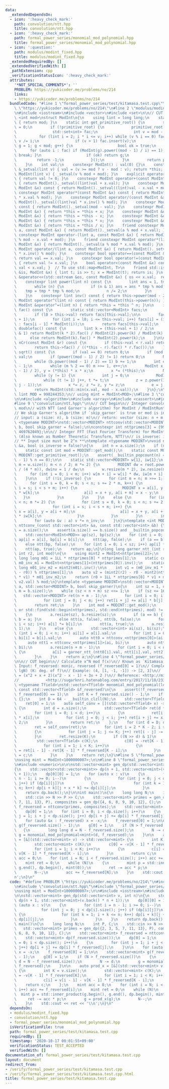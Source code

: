 ```yaml
---
data:
  _extendedDependsOn:
  - icon: ':heavy_check_mark:'
    path: convolution/ntt.hpp
    title: convolution/ntt.hpp
  - icon: ':heavy_check_mark:'
    path: formal_power_series/monomial_mod_polynomial.hpp
    title: formal_power_series/monomial_mod_polynomial.hpp
  - icon: ':question:'
    path: modulus/modint_fixed.hpp
    title: modulus/modint_fixed.hpp
  _extendedRequiredBy: []
  _extendedVerifiedWith: []
  _pathExtension: cpp
  _verificationStatusIcon: ':heavy_check_mark:'
  attributes:
    '*NOT_SPECIAL_COMMENTS*': ''
    PROBLEM: https://yukicoder.me/problems/no/214
    links:
    - https://yukicoder.me/problems/no/214
  bundledCode: "#line 1 \"formal_power_series/test/kitamasa.test.cpp\"\n#define PROBLEM\
    \ \"https://yukicoder.me/problems/no/214\"\n#line 2 \"modulus/modint_fixed.hpp\"\
    \n#include <iostream>\n#include <vector>\n#include <set>\n\n// CUT begin\ntemplate\
    \ <int mod>\nstruct ModInt\n{\n    using lint = long long;\n    static int get_mod()\
    \ { return mod; }\n    static int get_primitive_root() {\n        static int primitive_root\
    \ = 0;\n        if (!primitive_root) {\n            primitive_root = [&](){\n\
    \                std::set<int> fac;\n                int v = mod - 1;\n      \
    \          for (lint i = 2; i * i <= v; i++) while (v % i == 0) fac.insert(i),\
    \ v /= i;\n                if (v > 1) fac.insert(v);\n                for (int\
    \ g = 1; g < mod; g++) {\n                    bool ok = true;\n              \
    \      for (auto i : fac) if (ModInt(g).power((mod - 1) / i) == 1) { ok = false;\
    \ break; }\n                    if (ok) return g;\n                }\n       \
    \         return -1;\n            }();\n        }\n        return primitive_root;\n\
    \    }\n    int val;\n    constexpr ModInt() : val(0) {}\n    constexpr ModInt\
    \ &_setval(lint v) { val = (v >= mod ? v - mod : v); return *this; }\n    constexpr\
    \ ModInt(lint v) { _setval(v % mod + mod); }\n    explicit operator bool() const\
    \ { return val != 0; }\n    constexpr ModInt operator+(const ModInt &x) const\
    \ { return ModInt()._setval((lint)val + x.val); }\n    constexpr ModInt operator-(const\
    \ ModInt &x) const { return ModInt()._setval((lint)val - x.val + mod); }\n   \
    \ constexpr ModInt operator*(const ModInt &x) const { return ModInt()._setval((lint)val\
    \ * x.val % mod); }\n    constexpr ModInt operator/(const ModInt &x) const { return\
    \ ModInt()._setval((lint)val * x.inv() % mod); }\n    constexpr ModInt operator-()\
    \ const { return ModInt()._setval(mod - val); }\n    constexpr ModInt &operator+=(const\
    \ ModInt &x) { return *this = *this + x; }\n    constexpr ModInt &operator-=(const\
    \ ModInt &x) { return *this = *this - x; }\n    constexpr ModInt &operator*=(const\
    \ ModInt &x) { return *this = *this * x; }\n    constexpr ModInt &operator/=(const\
    \ ModInt &x) { return *this = *this / x; }\n    friend constexpr ModInt operator+(lint\
    \ a, const ModInt &x) { return ModInt()._setval(a % mod + x.val); }\n    friend\
    \ constexpr ModInt operator-(lint a, const ModInt &x) { return ModInt()._setval(a\
    \ % mod - x.val + mod); }\n    friend constexpr ModInt operator*(lint a, const\
    \ ModInt &x) { return ModInt()._setval(a % mod * x.val % mod); }\n    friend constexpr\
    \ ModInt operator/(lint a, const ModInt &x) { return ModInt()._setval(a % mod\
    \ * x.inv() % mod); }\n    constexpr bool operator==(const ModInt &x) const {\
    \ return val == x.val; }\n    constexpr bool operator!=(const ModInt &x) const\
    \ { return val != x.val; }\n    bool operator<(const ModInt &x) const { return\
    \ val < x.val; }  // To use std::map<ModInt, T>\n    friend std::istream &operator>>(std::istream\
    \ &is, ModInt &x) { lint t; is >> t; x = ModInt(t); return is; }\n    friend std::ostream\
    \ &operator<<(std::ostream &os, const ModInt &x) { os << x.val;  return os; }\n\
    \    constexpr lint power(lint n) const {\n        lint ans = 1, tmp = this->val;\n\
    \        while (n) {\n            if (n & 1) ans = ans * tmp % mod;\n        \
    \    tmp = tmp * tmp % mod;\n            n /= 2;\n        }\n        return ans;\n\
    \    }\n    constexpr lint inv() const { return this->power(mod - 2); }\n    constexpr\
    \ ModInt operator^(lint n) const { return ModInt(this->power(n)); }\n    constexpr\
    \ ModInt &operator^=(lint n) { return *this = *this ^ n; }\n\n    inline ModInt\
    \ fac() const {\n        static std::vector<ModInt> facs;\n        int l0 = facs.size();\n\
    \        if (l0 > this->val) return facs[this->val];\n\n        facs.resize(this->val\
    \ + 1);\n        for (int i = l0; i <= this->val; i++) facs[i] = (i == 0 ? ModInt(1)\
    \ : facs[i - 1] * ModInt(i));\n        return facs[this->val];\n    }\n\n    ModInt\
    \ doublefac() const {\n        lint k = (this->val + 1) / 2;\n        if (this->val\
    \ & 1) return ModInt(k * 2).fac() / ModInt(2).power(k) / ModInt(k).fac();\n  \
    \      else return ModInt(k).fac() * ModInt(2).power(k);\n    }\n\n    ModInt\
    \ nCr(const ModInt &r) const {\n        if (this->val < r.val) return ModInt(0);\n\
    \        return this->fac() / ((*this - r).fac() * r.fac());\n    }\n\n    ModInt\
    \ sqrt() const {\n        if (val == 0) return 0;\n        if (mod == 2) return\
    \ val;\n        if (power((mod - 1) / 2) != 1) return 0;\n        ModInt b = 1;\n\
    \        while (b.power((mod - 1) / 2) == 1) b += 1;\n        int e = 0, m = mod\
    \ - 1;\n        while (m % 2 == 0) m >>= 1, e++;\n        ModInt x = power((m\
    \ - 1) / 2), y = (*this) * x * x;\n        x *= (*this);\n        ModInt z = b.power(m);\n\
    \        while (y != 1) {\n            int j = 0;\n            ModInt t = y;\n\
    \            while (t != 1) j++, t *= t;\n            z = z.power(1LL << (e -\
    \ j - 1));\n            x *= z, z *= z, y *= z;\n            e = j;\n        }\n\
    \        return ModInt(std::min(x.val, mod - x.val));\n    }\n};\n\n// constexpr\
    \ lint MOD = 998244353;\n// using mint = ModInt<MOD>;\n#line 3 \"convolution/ntt.hpp\"\
    \n\n#include <algorithm>\n#include <array>\n#include <cassert>\n#include <tuple>\n\
    #line 9 \"convolution/ntt.hpp\"\n\n// CUT begin\n// Integer convolution for arbitrary\
    \ mod\n// with NTT (and Garner's algorithm) for ModInt / ModIntRuntime class.\n\
    // We skip Garner's algorithm if `skip_garner` is true or mod is in `nttprimes`.\n\
    // input: a (size: n), b (size: m)\n// return: vector (size: n + m - 1)\ntemplate\
    \ <typename MODINT>\nstd::vector<MODINT> nttconv(std::vector<MODINT> a, std::vector<MODINT>\
    \ b, bool skip_garner = false);\n\nconstexpr int nttprimes[3] = {998244353, 167772161,\
    \ 469762049};\n\n// Integer FFT (Fast Fourier Transform) for ModInt class\n//\
    \ (Also known as Number Theoretic Transform, NTT)\n// is_inverse: inverse transform\n\
    // ** Input size must be 2^n **\ntemplate <typename MODINT>\nvoid ntt(std::vector<MODINT>\
    \ &a, bool is_inverse = false)\n{\n    int n = a.size();\n    if (n == 1) return;\n\
    \    static const int mod = MODINT::get_mod();\n    static const MODINT root =\
    \ MODINT::get_primitive_root();\n    assert(__builtin_popcount(n) == 1 and (mod\
    \ - 1) % n == 0);\n\n    static std::vector<MODINT> w{1}, iw{1};\n    for (int\
    \ m = w.size(); m < n / 2; m *= 2) {\n        MODINT dw = root.power((mod - 1)\
    \ / (4 * m)), dwinv = 1 / dw;\n        w.resize(m * 2), iw.resize(m * 2);\n  \
    \      for (int i = 0; i < m; i++) w[m + i] = w[i] * dw, iw[m + i] = iw[i] * dwinv;\n\
    \    }\n\n    if (!is_inverse) {\n        for (int m = n; m >>= 1;) {\n      \
    \      for (int s = 0, k = 0; s < n; s += 2 * m, k++) {\n                for (int\
    \ i = s; i < s + m; i++) {\n                    MODINT x = a[i], y = a[i + m]\
    \ * w[k];\n                    a[i] = x + y, a[i + m] = x - y;\n             \
    \   }\n            }\n        }\n    }\n    else {\n        for (int m = 1; m\
    \ < n; m *= 2) {\n            for (int s = 0, k = 0; s < n; s += 2 * m, k++) {\n\
    \                for (int i = s; i < s + m; i++) {\n                    MODINT\
    \ x = a[i], y = a[i + m];\n                    a[i] = x + y, a[i + m] = (x - y)\
    \ * iw[k];\n                }\n            }\n        }\n        int n_inv = MODINT(n).inv();\n\
    \        for (auto &v : a) v *= n_inv;\n    }\n}\ntemplate <int MOD>\nstd::vector<ModInt<MOD>>\
    \ nttconv_(const std::vector<int> &a, const std::vector<int> &b) {\n    int sz\
    \ = a.size();\n    assert(a.size() == b.size() and __builtin_popcount(sz) == 1);\n\
    \    std::vector<ModInt<MOD>> ap(sz), bp(sz);\n    for (int i = 0; i < sz; i++)\
    \ ap[i] = a[i], bp[i] = b[i];\n    ntt(ap, false);\n    if (a == b) bp = ap;\n\
    \    else ntt(bp, false);\n    for (int i = 0; i < sz; i++) ap[i] *= bp[i];\n\
    \    ntt(ap, true);\n    return ap;\n}\nlong long garner_ntt_(int r0, int r1,\
    \ int r2, int mod)\n{\n    using mint2 = ModInt<nttprimes[2]>;\n    static const\
    \ long long m01 = 1LL * nttprimes[0] * nttprimes[1];\n    static const long long\
    \ m0_inv_m1 = ModInt<nttprimes[1]>(nttprimes[0]).inv();\n    static const long\
    \ long m01_inv_m2 = mint2(m01).inv();\n\n    int v1 = (m0_inv_m1 * (r1 + nttprimes[1]\
    \ - r0)) % nttprimes[1];\n    auto v2 = (mint2(r2) - r0 - mint2(nttprimes[0])\
    \ * v1) * m01_inv_m2;\n    return (r0 + 1LL * nttprimes[0] * v1 + m01 % mod *\
    \ v2.val) % mod;\n}\ntemplate <typename MODINT>\nstd::vector<MODINT> nttconv(std::vector<MODINT>\
    \ a, std::vector<MODINT> b, bool skip_garner)\n{\n    int sz = 1, n = a.size(),\
    \ m = b.size();\n    while (sz < n + m) sz <<= 1;\n    if (sz <= 16) {\n     \
    \   std::vector<MODINT> ret(n + m - 1);\n        for (int i = 0; i < n; i++) {\n\
    \            for (int j = 0; j < m; j++) ret[i + j] += a[i] * b[j];\n        }\n\
    \        return ret;\n    }\n    int mod = MODINT::get_mod();\n    if (skip_garner\
    \ or std::find(std::begin(nttprimes), std::end(nttprimes), mod) != std::end(nttprimes))\n\
    \    {\n        a.resize(sz), b.resize(sz);\n        if (a == b) { ntt(a, false);\
    \ b = a; }\n        else ntt(a, false), ntt(b, false);\n        for (int i = 0;\
    \ i < sz; i++) a[i] *= b[i];\n        ntt(a, true);\n        a.resize(n + m -\
    \ 1);\n    }\n    else {\n        std::vector<int> ai(sz), bi(sz);\n        for\
    \ (int i = 0; i < n; i++) ai[i] = a[i].val;\n        for (int i = 0; i < m; i++)\
    \ bi[i] = b[i].val;\n        auto ntt0 = nttconv_<nttprimes[0]>(ai, bi);\n   \
    \     auto ntt1 = nttconv_<nttprimes[1]>(ai, bi);\n        auto ntt2 = nttconv_<nttprimes[2]>(ai,\
    \ bi);\n        a.resize(n + m - 1);\n        for (int i = 0; i < n + m - 1; i++)\
    \ {\n            a[i] = garner_ntt_(ntt0[i].val, ntt1[i].val, ntt2[i].val, mod);\n\
    \        }\n    }\n    return a;\n}\n#line 4 \"formal_power_series/monomial_mod_polynomial.hpp\"\
    \n\n// CUT begin\n// Calculate x^N mod f(x)\n// Known as `Kitamasa method`\n//\
    \ Input: f_reversed: monic, reversed (f_reversed[0] = 1)\n// Complexity: O(K^2\
    \ lgN) (K: deg. of f)\n// Example: (4, [1, -1, -1]) -> [2, 3]\n//          ( x^4\
    \ = (x^2 + x + 2)(x^2 - x - 1) + 3x + 2 )\n// Reference: <http://misawa.github.io/others/fast_kitamasa_method.html>\n\
    //            <http://sugarknri.hatenablog.com/entry/2017/11/18/233936>\ntemplate\
    \ <typename Tfield>\nstd::vector<Tfield> monomial_mod_polynomial(long long N,\
    \ const std::vector<Tfield> &f_reversed)\n{\n    assert(!f_reversed.empty() and\
    \ f_reversed[0] == 1);\n    int K = f_reversed.size() - 1;\n    if (!K) return\
    \ {};\n    int D = 64 - __builtin_clzll(N);\n    std::vector<Tfield> ret(K, 0);\n\
    \    ret[0] = 1;\n    auto self_conv = [](std::vector<Tfield> x) -> std::vector<Tfield>\
    \ {\n        int d = x.size();\n        std::vector<Tfield> ret(d * 2 - 1);\n\
    \        for (int i = 0; i < d; i++)\n        {\n            ret[i * 2] += x[i]\
    \ * x[i];\n            for (int j = 0; j < i; j++) ret[i + j] += x[i] * x[j] *\
    \ 2;\n        }\n        return ret;\n    };\n    for (int d = D; d--;)\n    {\n\
    \        ret = self_conv(ret);\n        for (int i = 2 * K - 2; i >= K; i--)\n\
    \        {\n            for (int j = 1; j <= K; j++) ret[i - j] -= ret[i] * f_reversed[j];\n\
    \        }\n        ret.resize(K);\n        if ((N >> d) & 1)\n        {\n   \
    \         std::vector<Tfield> c(K);\n            c[0] = -ret[K - 1] * f_reversed[K];\n\
    \            for (int i = 1; i < K; i++)\n            {\n                c[i]\
    \ = ret[i - 1] - ret[K - 1] * f_reversed[K - i];\n            }\n            ret\
    \ = c;\n        }\n    }\n    return ret;\n}\n#line 5 \"formal_power_series/test/kitamasa.test.cpp\"\
    \nusing mint = ModInt<1000000007>;\n\n#line 8 \"formal_power_series/test/kitamasa.test.cpp\"\
    \n#include <numeric>\n\n\nstd::vector<mint> gen_dp(std::vector<int> v, int n)\n\
    {\n    std::vector<std::vector<mint>> dp(n + 1, std::vector<mint>(v.back() * n\
    \ + 1));\n    dp[0][0] = 1;\n    for (auto x : v)\n    {\n        for (int i =\
    \ n - 1; i >= 0; i--)\n        {\n            for (int j = 0; j < dp[i].size();\
    \ j++) if (dp[i][j])\n            {\n                for (int k = 1; i + k <=\
    \ n; k++) dp[i + k][j + x * k] += dp[i][j];\n            }\n        }\n    }\n\
    \    return dp.back();\n}\n\nint main()\n{\n    long long N;\n    int P, C;\n\
    \    std::cin >> N >> P >> C;\n    std::vector<mint> primes = gen_dp({2, 3, 5,\
    \ 7, 11, 13}, P), composites = gen_dp({4, 6, 8, 9, 10, 12}, C);\n    std::vector<mint>\
    \ f_reversed = nttconv(primes, composites);\n    std::vector<mint> dp(f_reversed.size());\n\
    \    dp[0] = 1;\n    for (int i = 0; i < dp.size(); i++)\n    {\n        for (int\
    \ j = 1; i + j < dp.size(); j++) dp[i + j] += dp[i] * f_reversed[j];\n    }\n\n\
    \    for (auto &x : f_reversed) x = -x;\n    f_reversed[0] = 1;\n\n    std::vector<mint>\
    \ g(f_reversed.size() - 1);\n    g[0] = 1;\n    if (N > f_reversed.size())\n \
    \   {\n        long long d = N - f_reversed.size();\n        N -= d;\n       \
    \ g = monomial_mod_polynomial<mint>(d, f_reversed);\n    }\n\n    auto prod_x\
    \ = [&](std::vector<mint> v) -> std::vector<mint> {\n        int K = v.size();\n\
    \        std::vector<mint> c(K);\n        c[0] = -v[K - 1] * f_reversed[K];\n\
    \        for (int i = 1; i < K; i++)\n        {\n            c[i] = v[i - 1] -\
    \ v[K - 1] * f_reversed[K - i];\n        }\n        return c;\n    };\n    mint\
    \ acc = 0;\n    for (int i = N; i < f_reversed.size(); i++) acc += f_reversed[i];\n\
    \    mint ret = 0;\n    while (N)\n    {\n        mint p = std::inner_product(g.begin(),\
    \ g.end(), dp.begin(), mint(0));\n        ret -= acc * p;\n        g = prod_x(g);\n\
    \        N--;\n        acc += f_reversed[N];\n    }\n    std::cout << ret << '\\\
    n';\n}\n"
  code: "#define PROBLEM \"https://yukicoder.me/problems/no/214\"\n#include \"modulus/modint_fixed.hpp\"\
    \n#include \"convolution/ntt.hpp\"\n#include \"formal_power_series/monomial_mod_polynomial.hpp\"\
    \nusing mint = ModInt<1000000007>;\n\n#include <iostream>\n#include <numeric>\n\
    \n\nstd::vector<mint> gen_dp(std::vector<int> v, int n)\n{\n    std::vector<std::vector<mint>>\
    \ dp(n + 1, std::vector<mint>(v.back() * n + 1));\n    dp[0][0] = 1;\n    for\
    \ (auto x : v)\n    {\n        for (int i = n - 1; i >= 0; i--)\n        {\n \
    \           for (int j = 0; j < dp[i].size(); j++) if (dp[i][j])\n           \
    \ {\n                for (int k = 1; i + k <= n; k++) dp[i + k][j + x * k] +=\
    \ dp[i][j];\n            }\n        }\n    }\n    return dp.back();\n}\n\nint\
    \ main()\n{\n    long long N;\n    int P, C;\n    std::cin >> N >> P >> C;\n \
    \   std::vector<mint> primes = gen_dp({2, 3, 5, 7, 11, 13}, P), composites = gen_dp({4,\
    \ 6, 8, 9, 10, 12}, C);\n    std::vector<mint> f_reversed = nttconv(primes, composites);\n\
    \    std::vector<mint> dp(f_reversed.size());\n    dp[0] = 1;\n    for (int i\
    \ = 0; i < dp.size(); i++)\n    {\n        for (int j = 1; i + j < dp.size();\
    \ j++) dp[i + j] += dp[i] * f_reversed[j];\n    }\n\n    for (auto &x : f_reversed)\
    \ x = -x;\n    f_reversed[0] = 1;\n\n    std::vector<mint> g(f_reversed.size()\
    \ - 1);\n    g[0] = 1;\n    if (N > f_reversed.size())\n    {\n        long long\
    \ d = N - f_reversed.size();\n        N -= d;\n        g = monomial_mod_polynomial<mint>(d,\
    \ f_reversed);\n    }\n\n    auto prod_x = [&](std::vector<mint> v) -> std::vector<mint>\
    \ {\n        int K = v.size();\n        std::vector<mint> c(K);\n        c[0]\
    \ = -v[K - 1] * f_reversed[K];\n        for (int i = 1; i < K; i++)\n        {\n\
    \            c[i] = v[i - 1] - v[K - 1] * f_reversed[K - i];\n        }\n    \
    \    return c;\n    };\n    mint acc = 0;\n    for (int i = N; i < f_reversed.size();\
    \ i++) acc += f_reversed[i];\n    mint ret = 0;\n    while (N)\n    {\n      \
    \  mint p = std::inner_product(g.begin(), g.end(), dp.begin(), mint(0));\n   \
    \     ret -= acc * p;\n        g = prod_x(g);\n        N--;\n        acc += f_reversed[N];\n\
    \    }\n    std::cout << ret << '\\n';\n}\n"
  dependsOn:
  - modulus/modint_fixed.hpp
  - convolution/ntt.hpp
  - formal_power_series/monomial_mod_polynomial.hpp
  isVerificationFile: true
  path: formal_power_series/test/kitamasa.test.cpp
  requiredBy: []
  timestamp: '2020-10-17 00:01:55+09:00'
  verificationStatus: TEST_ACCEPTED
  verifiedWith: []
documentation_of: formal_power_series/test/kitamasa.test.cpp
layout: document
redirect_from:
- /verify/formal_power_series/test/kitamasa.test.cpp
- /verify/formal_power_series/test/kitamasa.test.cpp.html
title: formal_power_series/test/kitamasa.test.cpp
---
```

